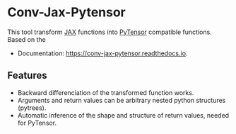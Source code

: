 # Conv-Jax-Pytensor

This tool transform [JAX](https://jax.readthedocs.io/en/latest/) functions into 
[PyTensor](https://pytensor.readthedocs.io/en/latest/) compatible functions.
Based on the 

* Documentation: https://conv-jax-pytensor.readthedocs.io.

## Features

* Backward differenciation of the transformed function works.
* Arguments and return values can be arbitrary nested python structures (pytrees).
* Automatic inference of the shape and structure of return values, needed for PyTensor.




